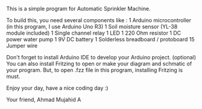 This is a simple program for Automatic Sprinkler Machine.

To build this, you need several components like :
1 Arduino microcontroller (in this program, I use Arduino Uno R3)
1 Soil moisture sensor (YL-38 module included)
1 Single channel relay
1 LED
1 220 Ohm resistor
1 DC power water pump
1 9V DC battery
1 Solderless breadboard / protoboard
15 Jumper wire

Don't forget to install Arduino IDE to develop your Arduino project.
(optional) You can also install Fritzing to open or make your diagram and schmatic of your program. But, to open .fzz file in this program, installing Fritzing is must.


Enjoy your day, have a nice coding day :)

Your friend,
Ahmad Mujahid A
